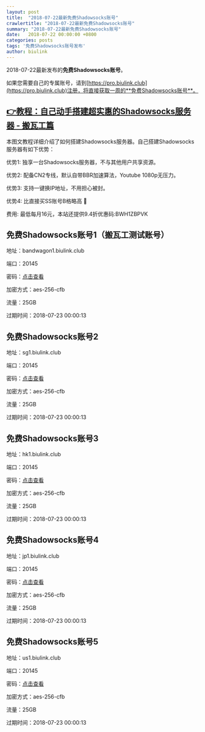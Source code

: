 ```yaml
---
layout: post
title:  "2018-07-22最新免费Shadowsocks账号"
crawlertitle: "2018-07-22最新免费Shadowsocks账号"
summary: "2018-07-22最新免费Shadowsocks账号"
date:   2018-07-22 00:00:00 +0800
categories: posts
tags: '免费Shadowsocks账号发布'
author: biulink
---
```


2018-07-22最新发布的**免费Shadowsocks账号**。

如果您需要自己的专属账号，请到[https://pro.biulink.club](https://pro.biulink.club)注册，将直接获取一周的**免费Shadowsocks账号**。

## [👉教程：自己动手搭建超实惠的Shadowsocks服务器 - 搬瓦工篇](https://github.com/Biulink/ShadowsocksTutorials/blob/master/%E6%95%99%E6%82%A8%E8%87%AA%E5%B7%B1%E5%8A%A8%E6%89%8B%E6%90%AD%E5%BB%BA%E8%B6%85%E5%AE%9E%E6%83%A0%E7%9A%84Shadowsocks%E6%9C%8D%E5%8A%A1%E5%99%A8%20-%20%E6%90%AC%E7%93%A6%E5%B7%A5%E7%AF%87.md)
  
  本图文教程详细介绍了如何搭建Shadowsocks服务器。自己搭建Shadowsocks服务器有如下优势：

  优势1: 独享一台Shadowsocks服务器，不与其他用户共享资源。

  优势2: 配备CN2专线，默认自带BBR加速算法，Youtube 1080p无压力。

  优势3: 支持一键换IP地址，不用担心被封。

  优势4: 比直接买SS账号B格略高 🙂

  费用: 最低每月16元，本站还提供9.4折优惠码:BWH1ZBPVK  
## 免费Shadowsocks账号1（搬瓦工测试账号）

地址：bandwagon1.biulink.club

端口：20145

密码：[点击查看](https://github.com/Biulink/ShadowsocksTutorials/blob/master/publish/2018-07-22%E6%9C%80%E6%96%B0%E5%85%8D%E8%B4%B9Shadowsocks%E8%B4%A6%E5%8F%B7.md)

加密方式：aes-256-cfb

流量：25GB

过期时间：2018-07-23 00:00:13

## 免费Shadowsocks账号2

地址：sg1.biulink.club

端口：20145

密码：[点击查看](https://github.com/Biulink/ShadowsocksTutorials/blob/master/publish/2018-07-22%E6%9C%80%E6%96%B0%E5%85%8D%E8%B4%B9Shadowsocks%E8%B4%A6%E5%8F%B7.md)

加密方式：aes-256-cfb

流量：25GB

过期时间：2018-07-23 00:00:13

## 免费Shadowsocks账号3

地址：hk1.biulink.club

端口：20145

密码：[点击查看](https://github.com/Biulink/ShadowsocksTutorials/blob/master/publish/2018-07-22%E6%9C%80%E6%96%B0%E5%85%8D%E8%B4%B9Shadowsocks%E8%B4%A6%E5%8F%B7.md)

加密方式：aes-256-cfb

流量：25GB

过期时间：2018-07-23 00:00:13

## 免费Shadowsocks账号4

地址：jp1.biulink.club

端口：20145

密码：[点击查看](https://github.com/Biulink/ShadowsocksTutorials/blob/master/publish/2018-07-22%E6%9C%80%E6%96%B0%E5%85%8D%E8%B4%B9Shadowsocks%E8%B4%A6%E5%8F%B7.md)

加密方式：aes-256-cfb

流量：25GB

过期时间：2018-07-23 00:00:13

## 免费Shadowsocks账号5

地址：us1.biulink.club

端口：20145

密码：[点击查看](https://github.com/Biulink/ShadowsocksTutorials/blob/master/publish/2018-07-22%E6%9C%80%E6%96%B0%E5%85%8D%E8%B4%B9Shadowsocks%E8%B4%A6%E5%8F%B7.md)

加密方式：aes-256-cfb

流量：25GB

过期时间：2018-07-23 00:00:13

